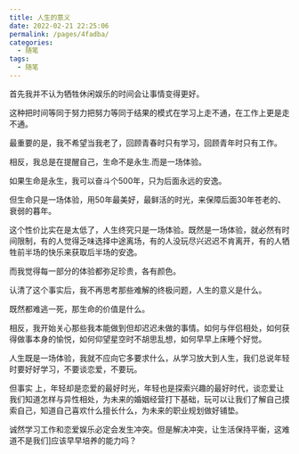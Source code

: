 ```yaml
---
title: 人生的意义
date: 2022-02-21 22:25:06
permalink: /pages/4fadba/
categories:
  - 随笔
tags:
  - 随笔
---
```

首先我并不认为牺牲休闲娱乐的时间会让事情变得更好。

这种把时间等同于努力把努力等同于结果的模式在学习上走不通，在工作上更是走不通。

最重要的是，我不希望当我老了，回顾青春时只有学习，回顾青年时只有工作。

相反，我总是在提醒自己，生命不是永生.而是一场体验。

如果生命是永生，我可以奋斗个500年，只为后面永远的安逸。

但生命只是一场体验，用50年最美好，最鲜活的时光，来保障后面30年苍老的、衰弱的暮年。

这个性价比实在是太低了，人生终究只是一场体验。既然是一场体验，就必然有时间限制，有的人觉得乏味选择中途离场，有的人没玩尽兴迟迟不肯离开，有的人牺牲前半场的快乐来获取后半场的安逸。

而我觉得每一部分的体验都弥足珍贵，各有颜色。

认清了这个事实后，我不再思考那些难解的终极问题，人生的意义是什么。

既然都难逃一死，那生命的价值是什么。

相反，我开始关心那些我本能做到但却迟迟未做的事情。如何与伴侣相处，如何获得做事本身的愉悦，如何仰望星空时不胡思乱想，如何早早上床睡个好觉。

人生既是一场体验，我就不应向它多要求什么，从学习放大到人生，我们总说年轻时要好好学习，不要谈恋爱，不要玩。

但事实 上，年轻却是恋爱的最好时光，年轻也是探索兴趣的最好时代，谈恋爱让我们知道怎样与异性相处，为未来的婚姻经营打下基础，玩可以让我们了解自己摸索自己，知道自己喜欢什么擅长什么，为未来的职业规划做好铺垫。

诚然学习工作和恋爱娱乐必定会发生冲突。但是解决冲突，让生活保持平衡，这难道不是我们]应该早早培养的能力吗？